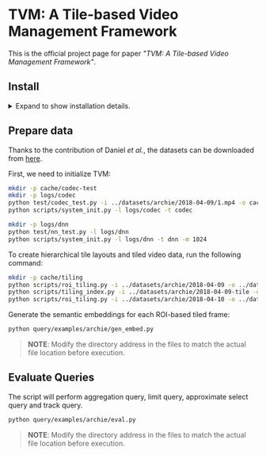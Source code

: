 # TVM: A Tile-based Video Management Framework

This is the official project page for paper *"TVM: A Tile-based Video Management Framework"*.
## Install
<details><summary>Expand to show installation details.</summary>
<p>

### 0 Download TVM

```bash
git clone https://github.com/InkosiZhong/TVM
```
> **NOTE**: Please use Python>=3.8 for the following steps.

### 1 NVIDIA GPU Driver & CUDA

Make sure your driver verision >= 520.56.06, and install a CUDA 11.3.

If you are using consumer-grade GPUs, use [nvidia-patch](https://github.com/keylase/nvidia-patch) to remove restriction on maximum number of simultaneous NVENC video encoding sessions.

### 2 Video Processing Framework

#### 2.1 Build FFmpeg from Source

```bash
sudo apt-get install yasm # nasm is also available
git clone https://github.com/FFmpeg/FFmpeg.git
cd FFmpeg
# for cuda support
git clone http://git.videolan.org/git/ffmpeg/nv-codec-headers.git
cd nv-codec-headers
make
sudo make install
cd ..
mkdir -p $(pwd)/build_x64_release_shared 
./configure \
 --prefix=$(pwd)/build_x64_release_shared \
 --disable-static \
 --disable-stripping \
 --disable-doc \
 --enable-shared \
 --enable-cuda \
 --enable-cuvid \
 --enable-nvenc \
 --enable-nonfree \
 --enable-libnpp \
 --extra-cflags=-I/usr/local/cuda/include \
 --extra-ldflags=-L/usr/local/cuda/lib64
make -j -s && make install

# if you wanna use bin/ffmpeg
sudo vim /etc/ld.so.conf # $(pwd)/build_x64_release_shared/lib
sudo ldconfig

cd ..
```

#### 2.2 NVIDIA Video Codec SDK 12

Download the [NVIDIA Video Codec SDK](https://developer.nvidia.com/nvidia-video-codec-sdk/download) into your workspace.

The version we use is `12.0.16`, we have not tested the following process on other versions, please choose the same version if possible.

#### 2.3 PyTorch Support

Install `torch==1.10.1` using pip or anaconda.

```bash
# anaconda
conda install pytorch==1.10.1 torchvision==0.11.2 torchaudio==0.10.1 cudatoolkit=10.2 -c pytorch
# pip
pip install torch==1.10.1+cu102 torchvision==0.11.2+cu102 torchaudio==0.10.1 -f https://download.pytorch.org/whl/cu102/torch_stable.html
```

#### 2.4 Build from Source

```bash
mkdir -p VideoProcessingFramework/install
mkdir -p VideoProcessingFramework/build
export ROOT=$(pwd)
export PATH_TO_SDK=$ROOT/Video_Codec_SDK_12.0.16
export SDK_INCLUDE=$PATH_TO_SDK/Interface
export SDK_LIB=$PATH_TO_SDK/Lib/linux/stubs/x86_64

export PATH_TO_FFMPEG=$ROOT/FFmpeg/build_x64_release_shared
export FFMPEG_INCLUD=$PATH_TO_FFMPEG/include 
export FFMPEG_LIB=$PATH_TO_FFMPEG/lib

export INSTALL_PREFIX=$ROOT/VideoProcessingFramework/install
export CUDACXX=$CUDA_HOME/bin/nvcc
export PKG_CONFIG_PATH=$FFMPEG_LIB/pkgconfig
export C_INCLUDE_PATH=$CUDA_HOME/include/:$C_INCLUDE_PATH
export CPLUS_INCLUDE_PATH=$CUDA_HOME/include/:$CPLUS_INCLUDE_PATH
export LIBRARY_PATH=$CUDA_HOME/lib64/:$LIBRARY_PATH
cd VideoProcessingFramework/build
cmake .. \
	-DGENERATE_PYTHON_BINDINGS:BOOL="1" \
	-DGENERATE_PYTORCH_EXTENSION:BOOL="1" \
	-DCMAKE_INSTALL_PREFIX:PATH="$INSTALL_PREFIX" \
	-DFFMPEG_DIR:PATH="$PATH_TO_FFMPEG" \
	-DAVFORMAT_INCLUDE_DIR:PATH="$FFMPEG_INCLUD" \
	-DAVUTIL_INCLUDE_DIR:PATH="$FFMPEG_INCLUD" \
	-DAVCODEC_INCLUDE_DIR:PATH="$FFMPEG_INCLUD" \
	-DAVCODEC_LIBRARY:PATH="$FFMPEG_LIB/libavcodec.so" \
	-DAVFORMAT_LIBRARY:PATH="$FFMPEG_LIB/libavformat.so" \
	-DAVUTIL_LIBRARY:PATH="$FFMPEG_LIB/libavutil.so" \
	-DVIDEO_CODEC_SDK_DIR:PATH="$PATH_TO_SDK" \
	-DVIDEO_CODEC_SDK_INCLUDE_DIR:PATH="$SDK_INCLUDE" \
	-DNVCUVID_LIBRARY:PATH="$SDK_LIB/libnvcuvid.so" \
	-DNVENCODE_LIBRARY:PATH="$SDK_LIB/libnvidia-encode.so"

make -j8
make install
```

After the compilation, the following files will be generated under the path `install/bin`.

```bash
libTC_CORE.so 
libTC.so 
PyNvCodec.cpython-38-x86_64-linux-gnu.so 
PytorchNvCodec.cpython-38-x86_64-linux-gnu.so
```

**Copy all these dynamic libraries into the root of TVM project.**

### 3 PyBGS (BGSLibrary)

#### 3.1 Build OpenCV from Source

```bash
wget -O opencv.zip https://github.com/opencv/opencv/archive/4.x.zip
wget -O opencv_contrib.zip https://github.com/opencv/opencv_contrib/archive/4.x.zip
unzip opencv.zip
unzip opencv_contrib.zip
mkdir -p build && cd build

# configure
cmake -DOPENCV_EXTRA_MODULES_PATH=../opencv_contrib-4.x/modules ../opencv-4.x

# build & install
cmake --build . -j8
sudo make install

export OpenCV_DIR=~/OpenCV/build/
```

#### 3.2 Build from Source

```bash
git clone --recursive https://github.com/andrewssobral/bgslibrary.git
cd bgslibrary
python setup.py build
python setup.py install
pip install .
```

### 4 Python Libraries

Select the corresponding [pycuda](https://www.lfd.uci.edu/~gohlke/pythonlibs/#pycuda) version according to the Cuda version and python version.

```bash
pip install -r requirements.txt
# install the query frameworks
cd query/blazeit
pip install -e .
cd ../supg
pip install -e .
```
</p>
</details>

## Prepare data

Thanks to the contribution of Daniel *et al.*, the datasets can be downloaded from [here](https://drive.google.com/drive/folders/1xRkmmOtyw7K3VNDRSP4-64ubNLe1K6Xi).

First, we need to initialize TVM:

```bash
mkdir -p cache/codec-test
mkdir -p logs/codec
python test/codec_test.py -i ../datasets/archie/2018-04-09/1.mp4 -o cache/codec-test -l logs/codec -c config/archie.json
python scripts/system_init.py -l logs/codec -t codec

mkdir -p logs/dnn
python test/nn_test.py -l logs/dnn
python scripts/system_init.py -l logs/dnn -t dnn -m 1024
```

To create hierarchical tile layouts and tiled video data, run the following command:

```bash
mkdir -p cache/tiling
python scripts/roi_tiling.py -i ../datasets/archie/2018-04-09 -o ../datasets/archie/2018-04-09-tile -c config/archie.json 
python scripts/tiling_index.py -i ../datasets/archie/2018-04-09-tile -o query/examples/archie/cache/tiling -c config/archie.json 
python scripts/roi_tiling.py -i ../datasets/archie/2018-04-10 -o ../datasets/archie/2018-04-10-tile -c config/archie.json -t cache/tiling
```

Generate the semantic embeddings for each ROI-based tiled frame:

```bash
python query/examples/archie/gen_embed.py
```

> **NOTE**: Modify the directory address in the files to match the actual file location before execution.

## Evaluate Queries

The script will perform aggregation query, limit query, approximate select query and track query.

```bash
python query/examples/archie/eval.py
```

> **NOTE**: Modify the directory address in the files to match the actual file location before execution.
